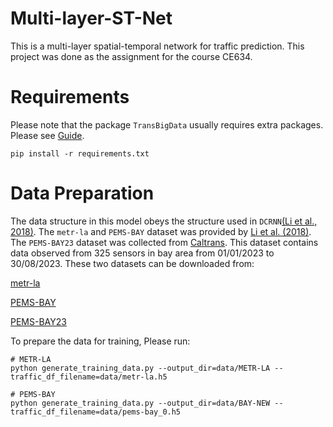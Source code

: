 # Multi-layer-ST-Net
This is a multi-layer spatial-temporal network for traffic prediction. This project was done as the assignment for the course CE634.

# Requirements
Please note that the package `TransBigData` usually requires extra packages. Please see [Guide](https://transbigdata.readthedocs.io/en/latest/#).
```
pip install -r requirements.txt
```
# Data Preparation
The data structure in this model obeys the structure used in `DCRNN`[(Li et al., 2018)](https://github.com/liyaguang/DCRNN). The `metr-la` and `PEMS-BAY` dataset was provided by [Li et al. (2018)](https://github.com/liyaguang/DCRNN). The `PEMS-BAY23` dataset was collected from [Caltrans](https://pems.dot.ca.gov/). This dataset contains data observed from 325 sensors in bay area from 01/01/2023 to 30/08/2023. These two datasets can be downloaded from:

[metr-la](https://drive.google.com/file/d/1B3ue_5JOiirEYpLC12pMpitZ09jEvB6g/view?usp=drive_link)

[PEMS-BAY](https://drive.google.com/file/d/1Z6FLyWyPIcJeT9T_sSUKf3zsaWlMb1Gj/view?usp=sharing)

[PEMS-BAY23](https://drive.google.com/file/d/1tXeodobgp3n9CnoSQdmPKWxQhs4h5Mq4/view?usp=drive_link)

To prepare the data for training, Please run:
```
# METR-LA
python generate_training_data.py --output_dir=data/METR-LA --traffic_df_filename=data/metr-la.h5

# PEMS-BAY
python generate_training_data.py --output_dir=data/BAY-NEW --traffic_df_filename=data/pems-bay_0.h5
```
